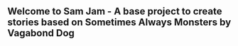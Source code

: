 ## Welcome to Sam Jam - A base project to create stories based on Sometimes Always Monsters by Vagabond Dog
